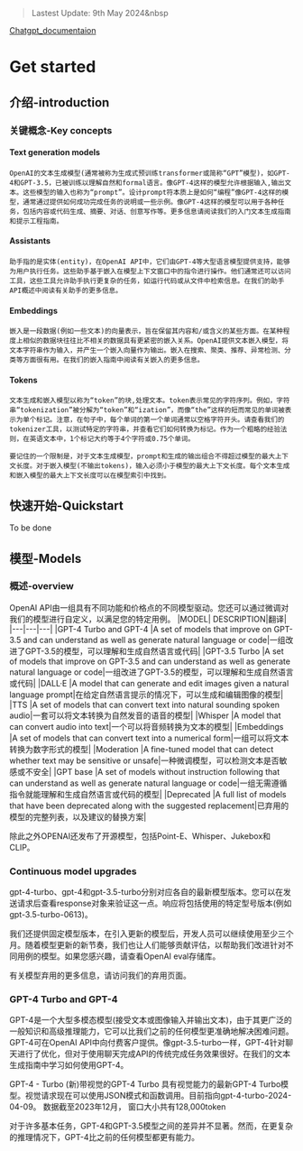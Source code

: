 > Lastest Update: 9th May 2024&nbsp

[Chatgpt_documentaion](https://platform.openai.com/docs/introduction)
# Get started
## 介绍-introduction
### 关键概念-Key concepts
#### Text generation models
```
OpenAI的文本生成模型(通常被称为生成式预训练transformer或简称“GPT”模型)，如GPT-4和GPT-3.5，已被训练以理解自然和formal语言。像GPT-4这样的模型允许根据输入,输出文本。这些模型的输入也称为“prompt”。设计prompt符本质上是如何“编程”像GPT-4这样的模型，通常通过提供如何成功完成任务的说明或一些示例。像GPT-4这样的模型可以用于各种任务，包括内容或代码生成、摘要、对话、创意写作等。更多信息请阅读我们的入门文本生成指南和提示工程指南。
```
#### Assistants
```
助手指的是实体(entity)，在OpenAI API中，它们由GPT-4等大型语言模型提供支持，能够为用户执行任务。这些助手基于嵌入在模型上下文窗口中的指令进行操作。他们通常还可以访问工具，这些工具允许助手执行更复杂的任务，如运行代码或从文件中检索信息。在我们的助手API概述中阅读有关助手的更多信息。
```
#### Embeddings
```
嵌入是一段数据(例如一些文本)的向量表示，旨在保留其内容和/或含义的某些方面。在某种程度上相似的数据块往往比不相关的数据具有更紧密的嵌入关系。OpenAI提供文本嵌入模型，将文本字符串作为输入，并产生一个嵌入向量作为输出。嵌入在搜索、聚类、推荐、异常检测、分类等方面很有用。在我们的嵌入指南中阅读有关嵌入的更多信息。
```
#### Tokens
```
文本生成和嵌入模型以称为“token”的块,处理文本。token表示常见的字符序列。例如，字符串“tokenization”被分解为“token”和“ization”，而像“the”这样的短而常见的单词被表示为单个标记。注意，在句子中，每个单词的第一个单词通常以空格字符开头。请查看我们的tokenizer工具，以测试特定的字符串，并查看它们如何转换为标记。作为一个粗略的经验法则，在英语文本中，1个标记大约等于4个字符或0.75个单词。

要记住的一个限制是，对于文本生成模型，prompt和生成的输出组合不得超过模型的最大上下文长度。对于嵌入模型(不输出tokens)，输入必须小于模型的最大上下文长度。每个文本生成和嵌入模型的最大上下文长度可以在模型索引中找到。
```

## 快速开始-Quickstart
To be done


## 模型-Models
### 概述-overview
OpenAI API由一组具有不同功能和价格点的不同模型驱动。您还可以通过微调对我们的模型进行自定义，以满足您的特定用例。
|MODEL|	DESCRIPTION|翻译|
|---|---|---|
|GPT-4 Turbo and GPT-4	|A set of models that improve on GPT-3.5 and can understand as well as generate natural language or code|一组改进了GPT-3.5的模型，可以理解和生成自然语言或代码|
|GPT-3.5 Turbo	|A set of models that improve on GPT-3.5 and can understand as well as generate natural language or code|一组改进了GPT-3.5的模型，可以理解和生成自然语言或代码|
|DALL·E	|A model that can generate and edit images given a natural language prompt|在给定自然语言提示的情况下，可以生成和编辑图像的模型|
|TTS	|A set of models that can convert text into natural sounding spoken audio|一套可以将文本转换为自然发音的语音的模型|
|Whisper	|A model that can convert audio into text|一个可以将音频转换为文本的模型|
|Embeddings	|A set of models that can convert text into a numerical form|一组可以将文本转换为数字形式的模型|
|Moderation	|A fine-tuned model that can detect whether text may be sensitive or unsafe|一种微调模型，可以检测文本是否敏感或不安全|
|GPT base	|A set of models without instruction following that can understand as well as generate natural language or code|一组无需遵循指令就能理解和生成自然语言或代码的模型|
|Deprecated	|A full list of models that have been deprecated along with the suggested replacement|已弃用的模型的完整列表，以及建议的替换方案|

除此之外OPENAI还发布了开源模型，包括Point-E、Whisper、Jukebox和CLIP。

### Continuous model upgrades
gpt-4-turbo、gpt-4和gpt-3.5-turbo分别对应各自的最新模型版本。您可以在发送请求后查看response对象来验证这一点。响应将包括使用的特定型号版本(例如gpt-3.5-turbo-0613)。

我们还提供固定模型版本，在引入更新的模型后，开发人员可以继续使用至少三个月。随着模型更新的新节奏，我们也让人们能够贡献评估，以帮助我们改进针对不同用例的模型。如果您感兴趣，请查看OpenAI eval存储库。

有关模型弃用的更多信息，请访问我们的弃用页面。

### GPT-4 Turbo and GPT-4

GPT-4是一个大型多模态模型(接受文本或图像输入并输出文本)，由于其更广泛的一般知识和高级推理能力，它可以比我们之前的任何模型更准确地解决困难问题。GPT-4可在OpenAI API中向付费客户提供。像gpt-3.5-turbo一样，GPT-4针对聊天进行了优化，但对于使用聊天完成API的传统完成任务效果很好。在我们的文本生成指南中学习如何使用GPT-4。

GPT-4 - Turbo
(新)带视觉的GPT-4 Turbo
具有视觉能力的最新GPT-4 Turbo模型。视觉请求现在可以使用JSON模式和函数调用。目前指向gpt-4-turbo-2024-04-09。
数据截至2023年12月，
窗口大小共有128,000token
<!-- |MODEL	|DESCRIPTION	|CONTEXT WINDOW	|TRAINING DATA|
|---|---|---|---|
|gpt-4-turbo|	(New) GPT-4 Turbo with Vision <br>The latest GPT-4 Turbo model with vision capabilities. Vision requests can now use JSON mode and function calling. Currently points to gpt-4-turbo-2024-04-09.	|128,000 tokens	|Up to Dec 2023|

gpt-4-turbo-2024-04-09	GPT-4 Turbo with Vision model. Vision requests can now use JSON mode and function calling. gpt-4-turbo currently points to this version.	128,000 tokens	Up to Dec 2023
gpt-4-turbo-preview	GPT-4 Turbo preview model. Currently points to gpt-4-0125-preview.	128,000 tokens	Up to Dec 2023
gpt-4-0125-preview	GPT-4 Turbo preview model intended to reduce cases of “laziness” where the model doesn’t complete a task. Returns a maximum of 4,096 output tokens. Learn more.	128,000 tokens	Up to Dec 2023
gpt-4-1106-preview	GPT-4 Turbo preview model featuring improved instruction following, JSON mode, reproducible outputs, parallel function calling, and more. Returns a maximum of 4,096 output tokens. This is a preview model. Learn more.	128,000 tokens	Up to Apr 2023
gpt-4-vision-preview	GPT-4 model with the ability to understand images, in addition to all other GPT-4 Turbo capabilities. This is a preview model, we recommend developers to now use gpt-4-turbo which includes vision capabilities. Currently points to gpt-4-1106-vision-preview.	128,000 tokens	Up to Apr 2023
gpt-4-1106-vision-preview	GPT-4 model with the ability to understand images, in addition to all other GPT-4 Turbo capabilities. This is a preview model, we recommend developers to now use gpt-4-turbo which includes vision capabilities. Returns a maximum of 4,096 output tokens. Learn more.	128,000 tokens	Up to Apr 2023
gpt-4	Currently points to gpt-4-0613. See continuous model upgrades.	8,192 tokens	Up to Sep 2021
gpt-4-0613	Snapshot of gpt-4 from June 13th 2023 with improved function calling support.	8,192 tokens	Up to Sep 2021
gpt-4-32k	Currently points to gpt-4-32k-0613. See continuous model upgrades. This model was never rolled out widely in favor of GPT-4 Turbo.	32,768 tokens	Up to Sep 2021
gpt-4-32k-0613	Snapshot of gpt-4-32k from June 13th 2023 with improved function calling support. This model was never rolled out widely in favor of GPT-4 Turbo.	32,768 tokens	Up to Sep 2021

For many basic tasks, the difference between GPT-4 and GPT-3.5 models is not significant. However, in more complex reasoning situations, GPT-4 is much more capable than any of our previous models. -->

对于许多基本任务，GPT-4和GPT-3.5模型之间的差异并不显著。然而，在更复杂的推理情况下，GPT-4比之前的任何模型都更有能力。